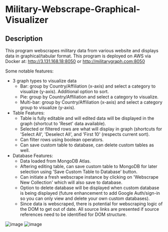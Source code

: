 # Military-Webscrape-Graphical-Visualizer

## Description

This program webscrapes military data from various website and displays data in graphical/tabular format. This program is deployed on AWS via Docker at: 
http://3.131.168.18:8050
or 
http://militarygraph.com:8050


Some notable features:
- 3 graph types to visualize data
     - Bar: group by Country/Affiliation (x-axis) and select a category to visualize (y-axis). Additional option to sort.
     - Pie: group by Country/Affiliation and select a category to visualize.
     - Multi-bar: group by Country/Affiliation (x-axis) and select a category group to visualize (y-axis). 
- Table Features:
     - Table is fully editable and will edited data will be displayed in the graph (shortcut to 'Reset' data available). 
     - Selected or filtered rows are what will display in graph (shortcuts for 'Select All', 'Deselect All', and 'First 10' (respects current sort).
     - Can filter rows using boolean operators. 
     - Can save custom table to database, can delete custom tables as well.
- Database Features:
     - Data loaded from MongoDB Atlas.
     - Aftering editing table, can save custom table to MongoDB for later selection using 'Save Custom Table to Database' button. 
     - Can initiate a fresh webscrape instance by clicking on 'Webscrape New Collection' which will also save to database.
     - Option to delete database will be displayed when custom database is being displayed (future enhancement to add Google Auth/sign-in so you can only view and delete your own custom databases). 
     - Since data is webscraped, there is potential for webscraping logic of the DOM to get out of date. All source links are presented if source references need to be identified for DOM structure. 

![image](https://github.com/MaayonThayaparan/Military-Webscrape-Graphical-Visualizer/assets/43158629/8c8f6b06-fe17-48a1-b665-53ffe6675449)
![image](https://github.com/MaayonThayaparan/Military-Webscrape-Graphical-Visualizer/assets/43158629/5224fb59-7220-4980-89f2-1c5a197eb60c)







